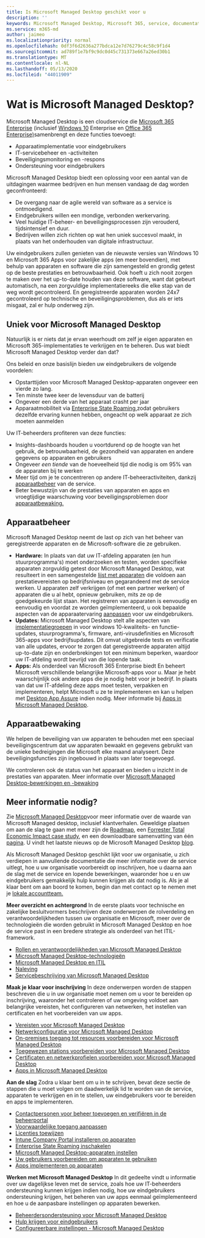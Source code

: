 ```yaml
---
title: Is Microsoft Managed Desktop geschikt voor u
description: ''
keywords: Microsoft Managed Desktop, Microsoft 365, service, documentatie
ms.service: m365-md
author: jaimeo
ms.localizationpriority: normal
ms.openlocfilehash: 0df3f6d2636a277bdca12e7d76279c4c58c9f1d4
ms.sourcegitcommit: ad789f1e7bf9c9dc0d45c731373e667a26ed30b1
ms.translationtype: MT
ms.contentlocale: nl-NL
ms.lasthandoff: 05/13/2020
ms.locfileid: "44011909"
---
```

# <a name="what-is-microsoft-managed-desktop"></a>Wat is Microsoft Managed Desktop?


Microsoft Managed Desktop is een cloudservice die [Microsoft 365 Enterprise](https://docs.microsoft.com/microsoft-365/enterprise/microsoft-365-overview) (inclusief [Windows 10](https://docs.microsoft.com/windows/windows-10/) Enterprise en [Office 365 Enterprise)](https://www.microsoft.com/microsoft-365/business/compare-more-office-365-for-business-plans)samenbrengt en deze functies toevoegt:

- Apparaatimplementatie voor eindgebruikers
- IT-servicebeheer en -activiteiten
- Beveiligingsmonitoring en -respons
- Ondersteuning voor eindgebruikers

Microsoft Managed Desktop biedt een oplossing voor een aantal van de uitdagingen waarmee bedrijven en hun mensen vandaag de dag worden geconfronteerd:
- De overgang naar de agile wereld van software as a service is ontmoedigend.
- Eindgebruikers willen een mondige, verbonden werkervaring.
- Veel huidige IT-beheer- en beveiligingsprocessen zijn verouderd, tijdsintensief en duur.
- Bedrijven willen zich richten op wat hen uniek succesvol maakt, in plaats van het onderhouden van digitale infrastructuur.

Uw eindgebruikers zullen genieten van de nieuwste versies van Windows 10 en Microsoft 365 Apps voor zakelijke apps (en meer bovendien), met behulp van apparaten en software die zijn samengesteld en grondig getest op de beste prestaties en betrouwbaarheid. Ook hoeft u zich nooit zorgen te maken over het up-to-date houden van deze software, want dat gebeurt automatisch, na een zorgvuldige implementatiereeks die elke stap van de weg wordt gecontroleerd. En geregistreerde apparaten worden 24x7 gecontroleerd op technische en beveiligingsproblemen, dus als er iets misgaat, zal er hulp onderweg zijn.


## <a name="unique-to-microsoft-managed-desktop"></a>Uniek voor Microsoft Managed Desktop

Natuurlijk is er niets dat je ervan weerhoudt om zelf je eigen apparaten en Microsoft 365-implementaties te verkrijgen en te beheren. Dus wat biedt Microsoft Managed Desktop verder dan dat?

Ons beleid en onze basislijn bieden uw eindgebruikers de volgende voordelen:

- Opstarttijden voor Microsoft Managed Desktop-apparaten ongeveer een vierde zo lang.
- Ten minste twee keer de levensduur van de batterij
- Ongeveer een derde van het apparaat crasht per jaar
- Apparaatmobiliteit via [Enterprise State Roaming,](https://docs.microsoft.com/azure/active-directory/devices/enterprise-state-roaming-overview)zodat gebruikers dezelfde ervaring kunnen hebben, ongeacht op welk apparaat ze zich moeten aanmelden

Uw IT-beheerders profiteren van deze functies:

- Insights-dashboards houden u voortdurend op de hoogte van het gebruik, de betrouwbaarheid, de gezondheid van apparaten en andere gegevens op apparaten en gebruikers
- Ongeveer *een tiende* van de hoeveelheid tijd die nodig is om 95% van de apparaten bij te werken
- Meer tijd om je te concentreren op andere IT-beheeractiviteiten, dankzij [apparaatbeheer](#device-management) van de service.
- Beter bewustzijn van de prestaties van apparaten en apps en vroegtijdige waarschuwing voor beveiligingsproblemen door [apparaatbewaking.](#device-monitoring)

## <a name="device-management"></a>Apparaatbeheer
Microsoft Managed Desktop neemt de last op zich van het beheer van geregistreerde apparaten en de Microsoft-software die ze gebruiken.

- **Hardware:** In plaats van dat uw IT-afdeling apparaten (en hun stuurprogramma's) moet onderzoeken en testen, worden specifieke apparaten zorgvuldig getest door Microsoft Managed Desktop, wat resulteert in een samengestelde [lijst met apparaten](../service-description/device-list.md) die voldoen aan prestatievereisten op bedrijfsniveau en gegarandeerd met de service werken. U apparaten zelf verkrijgen (of met een partner werken) of apparaten die u al hebt, opnieuw gebruiken, mits ze op de goedgekeurde lijst staan. Het registreren van apparaten is eenvoudig en eenvoudig en voordat ze worden geïmplementeerd, u ook bepaalde aspecten van de apparaatervaring [aanpassen](../working-with-managed-desktop/config-setting-overview.md) voor uw eindgebruikers.
- **Updates:** Microsoft Managed Desktop stelt alle aspecten van [implementatiegroepen](../service-description/updates.md) in voor windows 10-kwaliteits- en functie-updates, stuurprogramma's, firmware, anti-virusdefinities en Microsoft 365-apps voor bedrijfsupdates. Dit omvat uitgebreide tests en verificatie van alle updates, ervoor te zorgen dat geregistreerde apparaten altijd up-to-date zijn en onderbrekingen tot een minimum beperken, waardoor uw IT-afdeling wordt bevrijd van die lopende taak.
- **Apps:** Als onderdeel van Microsoft 365 Enterprise biedt En beheert Microsoft verschillende belangrijke Microsoft-apps voor u. Maar je hebt waarschijnlijk ook andere apps die je nodig hebt voor je bedrijf. In plaats van dat uw IT-afdeling deze apps moet testen, verpakken en implementeren, helpt Microsoft u ze te implementeren en kan u helpen met [Desktop App Assure](https://docs.microsoft.com/fasttrack/win-10-desktop-app-assure) indien nodig. Meer informatie bij [Apps in Microsoft Managed Desktop](../get-ready/apps.md).


## <a name="device-monitoring"></a>Apparaatbewaking

We helpen de beveiliging van uw apparaten te behouden met een speciaal beveiligingscentrum dat uw apparaten bewaakt en gegevens gebruikt van de unieke bedreigingen die Microsoft elke maand analyseert. Deze beveiligingsfuncties zijn ingebouwd in plaats van later toegevoegd.

We controleren ook de status van het apparaat en bieden u inzicht in de prestaties van apparaten. Meer informatie over [Microsoft Managed Desktop-bewerkingen en -bewaking](../service-description/operations-and-monitoring.md)


## <a name="need-more-details"></a>Meer informatie nodig?
Zie [Microsoft Managed Desktop](https://aka.ms/mmd)voor meer informatie over de waarde van Microsoft Managed desktop, inclusief klantverhalen. Geweldige plaatsen om aan de slag te gaan met meer zijn de [Roadmap](https://aka.ms/AA6jiam), een [Forrester Total Economic Impact case study](https://github.com/MicrosoftDocs/microsoft-365-docs/raw/public/microsoft-365/managed-desktop/intro/downloads/forrester-tei-study.pdf), en een downloadbare samenvatting van één [pagina](https://aka.ms/AA6ob3h). U vindt het laatste nieuws op de Microsoft Managed Desktop [blog](https://aka.ms/AA6l2dd).

Als Microsoft Managed Desktop geschikt lijkt voor uw organisatie, u zich verdiepen in aanvullende documentatie die meer informatie over de service uitlegt, hoe u uw organisatie voorbereidt op inschrijven, hoe u daarna aan de slag met de service en lopende bewerkingen, waaronder hoe u en uw eindgebruikers gemakkelijk hulp kunnen krijgen als dat nodig is. Als je al klaar bent om aan boord te komen, begin dan met contact op te nemen met je [lokale accountteam.](https://pages.email.office.com/contactmmd/)

**Meer overzicht en achtergrond** In de eerste plaats voor technische en zakelijke besluitvormers beschrijven deze onderwerpen de rolverdeling en verantwoordelijkheden tussen uw organisatie en Microsoft, meer over de technologieën die worden gebruikt in Microsoft Managed Desktop en hoe de service past in een bredere strategie als onderdeel van het ITIL-framework.

- [Rollen en verantwoordelijkheden van Microsoft Managed Desktop](roles-and-responsibilities.md)
- [Microsoft Managed Desktop-technologieën](technologies.md)
- [Microsoft Managed Desktop en ITIL](../MMD-and-ITSM.md)
- [Naleving](compliance.md)
- [Servicebeschrijving van Microsoft Managed Desktop](https://docs.microsoft.com/microsoft-365/managed-desktop/service-description/)

**Maak je klaar voor inschrijving** In deze onderwerpen worden de stappen beschreven die u in uw organisatie moet nemen om u voor te bereiden op inschrijving, waaronder het controleren of uw omgeving voldoet aan belangrijke vereisten, het configureren van netwerken, het instellen van certificaten en het voorbereiden van uw apps.

- [Vereisten voor Microsoft Managed Desktop](../get-ready/prerequisites.md)
- [Netwerkconfiguratie voor Microsoft Managed Desktop](../get-ready/network.md)
- [On-premises toegang tot resources voorbereiden voor Microsoft Managed Desktop](../get-ready/authentication.md)
- [Toegewezen stations voorbereiden voor Microsoft Managed Desktop](../get-ready/mapped-drives.md)
- [Certificaten en netwerkprofielen voorbereiden voor Microsoft Managed Desktop](../get-ready/certs-wifi-lan.md)
- [Apps in Microsoft Managed Desktop](../get-ready/apps.md)

**Aan de slag** Zodra u klaar bent om u in te schrijven, bevat deze sectie de stappen die u moet volgen om daadwerkelijk lid te worden van de service, apparaten te verkrijgen en in te stellen, uw eindgebruikers voor te bereiden en apps te implementeren.

- [Contactpersonen voor beheer toevoegen en verifiëren in de beheerportal](../get-started/add-admin-contacts.md)
- [Voorwaardelijke toegang aanpassen](../get-started/conditional-access.md)
- [Licenties toewijzen](../get-started/assign-licenses.md)
- [Intune Company Portal installeren op apparaten](../get-started/company-portal.md)
- [Enterprise State Roaming inschakelen](../get-started/enterprise-state-roaming.md)
- [Microsoft Managed Desktop-apparaten instellen](../get-started/set-up-devices.md)
- [Uw gebruikers voorbereiden om apparaten te gebruiken](../get-started/get-started-devices.md)
- [Apps implementeren op apparaten](../get-started/deploy-apps.md)

**Werken met Microsoft Managed Desktop** In dit gedeelte vindt u informatie over uw dagelijkse leven met de service, zoals hoe uw IT-beheerders ondersteuning kunnen krijgen indien nodig, hoe uw eindgebruikers ondersteuning krijgen, het beheren van uw apps eenmaal geïmplementeerd en hoe u de aanpasbare instellingen op apparaten bewerken.

- [Beheerdersondersteuning voor Microsoft Managed Desktop](../working-with-managed-desktop/admin-support.md)
- [Hulp krijgen voor eindgebruikers](../working-with-managed-desktop/end-user-support.md)
- [Configureerbare instellingen - Microsoft Managed Desktop](../working-with-managed-desktop/config-setting-overview.md)





<!--When you enroll in Microsoft Managed Desktop, Microsoft provides you with devices that are configured to join your Azure Active Directory tenant. Windows 10, Office 365, and some apps and features associated with [Microsoft 365 Enterprise E5](https://www.microsoft.com/microsoft-365/compare-all-microsoft-365-plans) are installed (by Microsoft) on your devices. When your employees who are using these devices need help, they contact Microsoft Managed Desktop support (provided by Microsoft) through a custom chat app.--> 

<!--With Microsoft Managed Desktop, you get **software as a service** (Microsoft 365 E5), **Device as a service** (Microsoft Surface devices ready to use), and **IT support as a service** (Help desk and more).--> 
 

